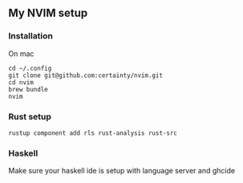 ## My NVIM setup

### Installation 

On mac

```
cd ~/.config
git clone git@github.com:certainty/nvim.git
cd nvim
brew bundle
nvim
```

### Rust setup

```
rustup component add rls rust-analysis rust-src
```

### Haskell

Make sure your haskell ide is setup with language server and ghcide
